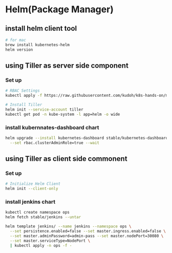 # Helm(Package Manager)

## install helm client tool
```bash
# for mac
brew install kubernetes-helm
helm version
```

## using Tiller as server side component
### Set up
```bash
# RBAC Settings
kubectl apply -f https://raw.githubusercontent.com/kudoh/k8s-hands-on/master/helm/tiller-rbac.yaml

# Install Tiller
helm init --service-account tiller
kubectl get pod -n kube-system -l app=helm -o wide
```

### install kubernnates-dashboard chart
```bash
helm upgrade --install kubernetes-dashboard stable/kubernetes-dashboard --namespace kube-system \
  --set rbac.clusterAdminRole=true --wait
```

## using Tiller as client side commonent

### Set up
```bash
# Initialize Helm Client
helm init --client-only
```

### install jenkins chart
```bash
kubectl create namespace ops
helm fetch stable/jenkins --untar

helm template jenkins/ --name jenkins --namespace ops \
  --set persistence.enabled=false --set master.ingress.enabled=false \
  --set master.adminPassword=admin-pass --set master.nodePort=30080 \
  --set master.serviceType=NodePort \
  | kubectl apply -n ops -f -
```